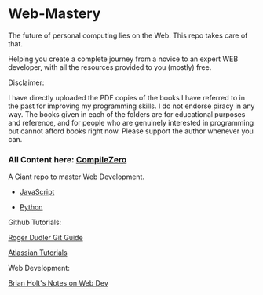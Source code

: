 # Web-Mastery

The future of personal computing lies on the Web.
This repo takes care of that.

Helping you create a complete journey from a novice to an expert WEB developer, with all the resources provided to you (mostly) free.

Disclaimer:

I have directly uploaded the PDF copies of the books I have referred to in the past for improving my programming skills. I do not endorse piracy in any way. The books given in each of the folders are for educational purposes and reference, and for people who are genuinely interested in programming but cannot afford books right now. Please support the author whenever you can.

### All Content here: [CompileZero](https://compilezero.com/)

A Giant repo to master Web Development.

* [JavaScript](./JS/README.md)
  
* [Python](./Python)


Github Tutorials:

[Roger Dudler Git Guide](https://rogerdudler.github.io/git-guide/)

[Atlassian Tutorials](https://www.atlassian.com/git/tutorials)

Web Development:

[Brian Holt's Notes on Web Dev](https://btholt.github.io/intro-to-web-dev-v2/)